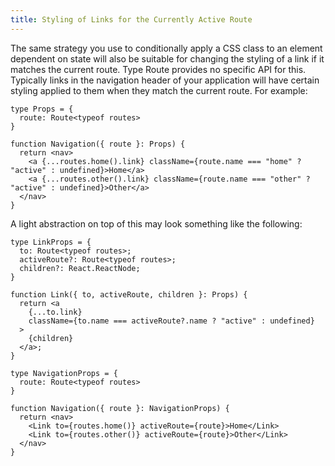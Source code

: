```yaml
---
title: Styling of Links for the Currently Active Route
---
```


The same strategy you use to conditionally apply a CSS class to an element dependent on state will also be suitable for changing the styling of a link if it matches the current route. Type Route provides no specific API for this. Typically links in the navigation header of your application will have certain styling applied to them when they match the current route. For example:

```tsx
type Props = {
  route: Route<typeof routes>
}

function Navigation({ route }: Props) {
  return <nav>
    <a {...routes.home().link} className={route.name === "home" ? "active" : undefined}>Home</a>
    <a {...routes.other().link} className={route.name === "other" ? "active" : undefined}>Other</a>
  </nav>
}
```

A light abstraction on top of this may look something like the following:

```tsx
type LinkProps = {
  to: Route<typeof routes>;
  activeRoute?: Route<typeof routes>;
  children?: React.ReactNode;
}

function Link({ to, activeRoute, children }: Props) {
  return <a
    {...to.link}
    className={to.name === activeRoute?.name ? "active" : undefined}
  >
    {children}
  </a>;
}

type NavigationProps = {
  route: Route<typeof routes>
}

function Navigation({ route }: NavigationProps) {
  return <nav>
    <Link to={routes.home()} activeRoute={route}>Home</Link>
    <Link to={routes.other()} activeRoute={route}>Other</Link>
  </nav>
}
```
